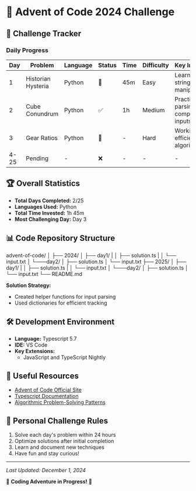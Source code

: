 # 🎄 Advent of Code 2024 Challenge

## 🚀 Challenge Tracker

### Daily Progress
| Day | Problem | Language | Status | Time | Difficulty | Key Insights |
|-----|---------|----------|--------|------|------------|--------------|
| 1   | Historian Hysteria | Python | 🔄 | 45m | Easy | Learned string manipulation |
| 2   | Cube Conundrum | Python | ✅ | 1h | Medium | Practiced parsing complex inputs |
| 3   | Gear Ratios | Python | 🔄 | - | Hard | Working on efficient algorithm |
| 4-25 | Pending | - | ❌ | - | - | - |

## 🏆 Overall Statistics
- **Total Days Completed:** 2/25
- **Languages Used:** Python
- **Total Time Invested:** 1h 45m
- **Most Challenging Day:** Day 3

## 📊 Code Repository Structure
advent-of-code/
│
├── 2024/
│   ├── day1/
|   │   ├── solution.ts
|   │   └── input.txt
│   └───day2/
│       ├── solution.ts
│       └── input.txt
├── 2025/
│   ├── day1/
|   │   ├── solution.ts
|   │   └── input.txt
│   └───day2/
│       ├── solution.ts
│       └── input.txt
└── README.md

**Solution Strategy:**
- Created helper functions for input parsing
- Used dictionaries for efficient tracking

## 🛠 Development Environment
- **Language:** Typescript 5.7
- **IDE:** VS Code
- **Key Extensions:** 
  - JavaScript and TypeScript Nightly

## 🔗 Useful Resources
- [Advent of Code Official Site](https://adventofcode.com/)
- [Typescript Documentation](https://www.typescriptlang.org/)
- [Algorithmic Problem-Solving Patterns](https://github.com/hello-algo)

## 🎯 Personal Challenge Rules
1. Solve each day's problem within 24 hours
2. Optimize solutions after initial completion
3. Learn and document new techniques
4. Have fun and stay curious!

---

*Last Updated: December 1, 2024*

🚀 **Coding Adventure in Progress!** 🚀
